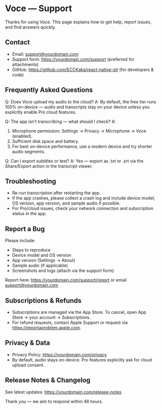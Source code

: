 # Voce — Support

Thanks for using Voce. This page explains how to get help, report issues, and find answers quickly.

## Contact
- Email: support@yourdomain.com
- Support form: https://yourdomain.com/support (preferred for attachments)
- GitHub: https://github.com/ECCKaka/react-native-stt (for developers & code)

## Frequently Asked Questions
Q: Does Voce upload my audio to the cloud?
A: By default, the free tier runs 100% on-device — audio and transcripts stay on your device unless you explicitly enable Pro cloud features.

Q: The app isn't transcribing — what should I check?
A:
1. Microphone permission: Settings → Privacy → Microphone → Voce (enabled).
2. Sufficient disk space and battery.
3. For best on-device performance, use a modern device and try shorter audio segments.

Q: Can I export subtitles or text?
A: Yes — export as .txt or .srt via the Share/Export action in the transcript viewer.

## Troubleshooting
- Re-run transcription after restarting the app.
- If the app crashes, please collect a crash log and include device model, OS version, app version, and sample audio if possible.
- For Pro/cloud issues, check your network connection and subscription status in the app.

## Report a Bug
Please include:
- Steps to reproduce
- Device model and OS version
- App version (Settings → About)
- Sample audio (if applicable)
- Screenshots and logs (attach via the support form)

Report here: https://yourdomain.com/support/report or email support@yourdomain.com

## Subscriptions & Refunds
- Subscriptions are managed via the App Store. To cancel, open App Store → your account → Subscriptions.
- For refund requests, contact Apple Support or request via https://reportaproblem.apple.com.

## Privacy & Data
- Privacy Policy: https://yourdomain.com/privacy
- By default, audio stays on-device. Pro features explicitly ask for cloud upload consent.

## Release Notes & Changelog
See latest updates: https://yourdomain.com/release-notes

Thank you — we aim to respond within 48 hours.